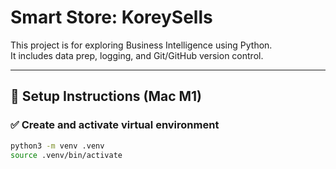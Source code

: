 # Smart Store: KoreySells

This project is for exploring Business Intelligence using Python.  
It includes data prep, logging, and Git/GitHub version control.

---

## 🔧 Setup Instructions (Mac M1)

### ✅ Create and activate virtual environment
```bash
python3 -m venv .venv
source .venv/bin/activate